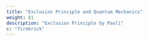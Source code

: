 ```yaml
---
title: "Exclusion Principle and Quantum Mechanics"
weight: 81
description: "Exclusion Principle by Pauli"
c: "firebrick"
---
```

